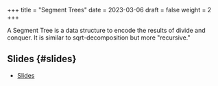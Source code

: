 +++
title = "Segment Trees"
date = 2023-03-06
draft = false
weight = 2
+++

A Segment Tree is a data structure to encode the results of divide and conquer.  It is similar to sqrt-decomposition but more "recursive."


## Slides {#slides}

-   [Slides](/slides/segment-trees.pdf)
